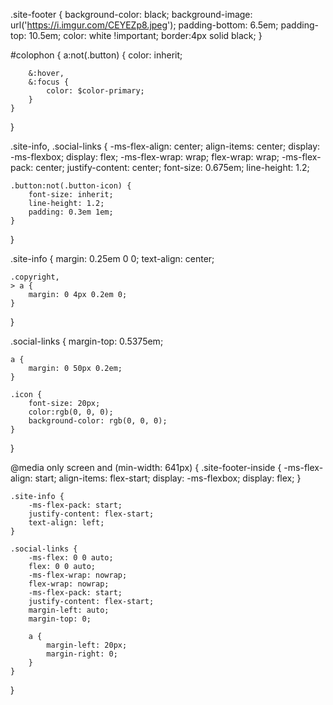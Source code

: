 .site-footer {
background-color: black;
background-image: url('https://i.imgur.com/CEYEZp8.jpeg');
padding-bottom: 6.5em;
padding-top: 10.5em;
color: white !important;
border:4px solid black;
}

#colophon {
a:not(.button) {
color: inherit;

        &:hover,
        &:focus {
            color: $color-primary;
        }
    }

}

.site-info,
.social-links {
-ms-flex-align: center;
align-items: center;
display: -ms-flexbox;
display: flex;
-ms-flex-wrap: wrap;
flex-wrap: wrap;
-ms-flex-pack: center;
justify-content: center;
font-size: 0.675em;
line-height: 1.2;

    .button:not(.button-icon) {
        font-size: inherit;
        line-height: 1.2;
        padding: 0.3em 1em;
    }

}

.site-info {
margin: 0.25em 0 0;
text-align: center;

    .copyright,
    > a {
        margin: 0 4px 0.2em 0;
    }

}

.social-links {
margin-top: 0.5375em;

    a {
        margin: 0 50px 0.2em;
    }

    .icon {
        font-size: 20px;
        color:rgb(0, 0, 0);
        background-color: rgb(0, 0, 0);
    }

}

@media only screen and (min-width: 641px) {
.site-footer-inside {
-ms-flex-align: start;
align-items: flex-start;
display: -ms-flexbox;
display: flex;
}

    .site-info {
        -ms-flex-pack: start;
        justify-content: flex-start;
        text-align: left;
    }

    .social-links {
        -ms-flex: 0 0 auto;
        flex: 0 0 auto;
        -ms-flex-wrap: nowrap;
        flex-wrap: nowrap;
        -ms-flex-pack: start;
        justify-content: flex-start;
        margin-left: auto;
        margin-top: 0;

        a {
            margin-left: 20px;
            margin-right: 0;
        }
    }

}
